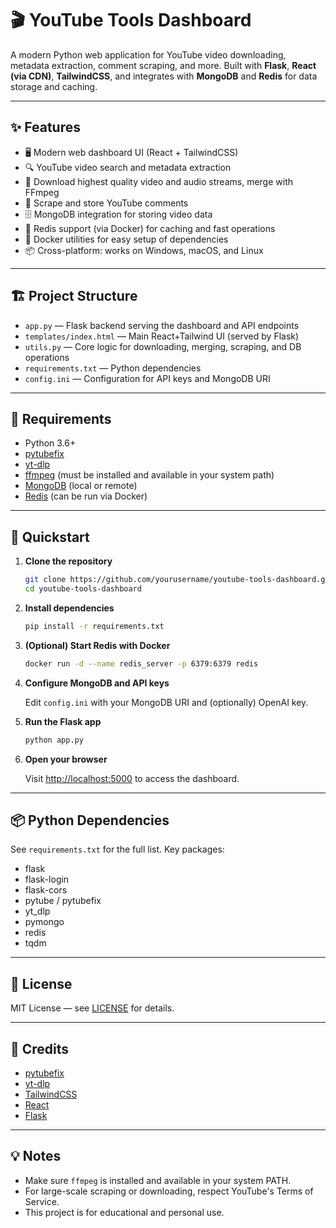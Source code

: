 # 🎬 YouTube Tools Dashboard

A modern Python web application for YouTube video downloading, metadata extraction, comment scraping, and more. Built with **Flask**, **React (via CDN)**, **TailwindCSS**, and integrates with **MongoDB** and **Redis** for data storage and caching.

---

## ✨ Features

- 🖥️ Modern web dashboard UI (React + TailwindCSS)
- 🔍 YouTube video search and metadata extraction
- 🎥 Download highest quality video and audio streams, merge with FFmpeg
- 💬 Scrape and store YouTube comments
- 🗄️ MongoDB integration for storing video data
- 🚀 Redis support (via Docker) for caching and fast operations
- 🐳 Docker utilities for easy setup of dependencies
- 📦 Cross-platform: works on Windows, macOS, and Linux

---

## 🏗️ Project Structure

- `app.py` — Flask backend serving the dashboard and API endpoints
- `templates/index.html` — Main React+Tailwind UI (served by Flask)
- `utils.py` — Core logic for downloading, merging, scraping, and DB operations
- `requirements.txt` — Python dependencies
- `config.ini` — Configuration for API keys and MongoDB URI

---

## 🔧 Requirements

- Python 3.6+
- [pytubefix](https://pypi.org/project/pytubefix/)
- [yt-dlp](https://github.com/yt-dlp/yt-dlp)
- [ffmpeg](https://ffmpeg.org/) (must be installed and available in your system path)
- [MongoDB](https://www.mongodb.com/) (local or remote)
- [Redis](https://redis.io/) (can be run via Docker)

---

## 🚀 Quickstart

1. **Clone the repository**

    ```bash
    git clone https://github.com/yourusername/youtube-tools-dashboard.git
    cd youtube-tools-dashboard
    ```

2. **Install dependencies**

    ```bash
    pip install -r requirements.txt
    ```

3. **(Optional) Start Redis with Docker**

    ```bash
    docker run -d --name redis_server -p 6379:6379 redis
    ```

4. **Configure MongoDB and API keys**

    Edit `config.ini` with your MongoDB URI and (optionally) OpenAI key.

5. **Run the Flask app**

    ```bash
    python app.py
    ```

6. **Open your browser**

    Visit [http://localhost:5000](http://localhost:5000) to access the dashboard.

---

## 📦 Python Dependencies

See `requirements.txt` for the full list. Key packages:

- flask
- flask-login
- flask-cors
- pytube / pytubefix
- yt_dlp
- pymongo
- redis
- tqdm

---

## 📝 License

MIT License — see [LICENSE](LICENSE) for details.

---

## 🙏 Credits

- [pytubefix](https://github.com/nficano/pytube)
- [yt-dlp](https://github.com/yt-dlp/yt-dlp)
- [TailwindCSS](https://tailwindcss.com/)
- [React](https://react.dev/)
- [Flask](https://flask.palletsprojects.com/)

---

## 💡 Notes

- Make sure `ffmpeg` is installed and available in your system PATH.
- For large-scale scraping or downloading, respect YouTube's Terms of Service.
- This project is for educational and personal use.